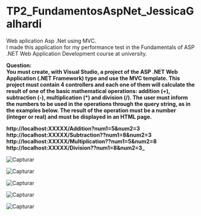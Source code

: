 # TP2_FundamentosAspNet_JessicaGalhardi


Web aplication Asp .Net using MVC.<br/>
I made this application for my performance test in the Fundamentals of ASP .NET Web Application Development course at university.

**Question:**<br/>
**You must create, with Visual Studio, a project of the ASP .NET Web Application (.NET Framework) type and use the MVC template. 
This project must contain 4 controllers and each one of them will calculate the result of one of the basic mathematical operations: addition (+), subtraction (-),
multiplication (*) and division (/). The user must inform the numbers to be used in the operations through the query string, 
as in the examples below. The result of the operation must be a number (integer or real) and must be displayed in an HTML page.**

**http://localhost:XXXXX/Addition?num1=5&num2=3** <br /> 
**http://localhost:XXXXX/Subtraction??num1=8&num2=3** <br /> 
**http://localhost:XXXXX/Multiplication??num1=5&num2=8** <br /> 
**http://localhost:XXXXX/Division??num1=8&num2=3_**

![Capturar](https://user-images.githubusercontent.com/104734490/202493142-a8909db9-cffe-4939-a8a0-d0d19c34be9a.JPG)

![Capturar](https://user-images.githubusercontent.com/104734490/202497672-74c2ad18-7b41-4c58-a78f-fb37e34611b4.JPG)

![Capturar](https://user-images.githubusercontent.com/104734490/202499069-8ff005fd-302f-45f6-9499-ed95a58d83b7.JPG)

![Capturar](https://user-images.githubusercontent.com/104734490/202500125-f10b16d6-ab92-4595-b95f-c038b4018e0e.JPG)

![Capturar](https://user-images.githubusercontent.com/104734490/202501317-b127a981-eb06-400b-b969-0f9734b01eaa.JPG)




